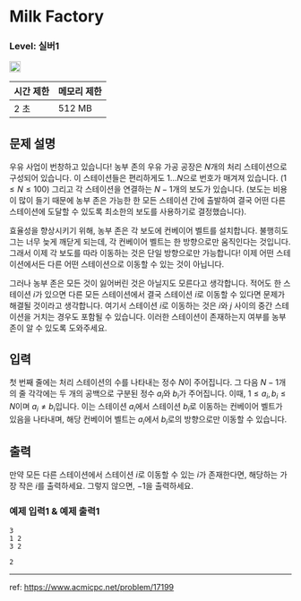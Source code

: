 # Milk Factory

### Level: 실버1

<img class="left" src="https://d2gd6pc034wcta.cloudfront.net/tier/10.svg" style="width: 20px" />

| 시간 제한 | 메모리 제한 |
| -------- | ---------- |
| 2 초 | 512 MB |

## 문제 설명

우유 사업이 번창하고 있습니다! 농부 존의 우유 가공 공장은 $N$개의 처리 스테이션으로 구성되어 있습니다. 이 스테이션들은 편리하게도 $1 \ldots N$으로 번호가 매겨져 있습니다. ($1 \leq N \leq 100$) 그리고 각 스테이션을 연결하는 $N-1$개의 보도가 있습니다. (보도는 비용이 많이 들기 때문에 농부 존은 가능한 한 모든 스테이션 간에 출발하여 결국 어떤 다른 스테이션에 도달할 수 있도록 최소한의 보도를 사용하기로 결정했습니다).

효율성을 향상시키기 위해, 농부 존은 각 보도에 컨베이어 벨트를 설치합니다. 불행히도 그는 너무 늦게 깨닫게 되는데, 각 컨베이어 벨트는 한 방향으로만 움직인다는 것입니다. 그래서 이제 각 보도를 따라 이동하는 것은 단일 방향으로만 가능합니다! 이제 어떤 스테이션에서든 다른 어떤 스테이션으로 이동할 수 있는 것이 아닙니다.

그러나 농부 존은 모든 것이 잃어버린 것은 아닐지도 모른다고 생각합니다. 적어도 한 스테이션 $i$가 있으면 다른 모든 스테이션에서 결국 스테이션 $i$로 이동할 수 있다면 문제가 해결될 것이라고 생각합니다. 여기서 스테이션 $i$로 이동하는 것은 $i$와 $j$ 사이의 중간 스테이션을 거치는 경우도 포함될 수 있습니다. 이러한 스테이션이 존재하는지 여부를 농부 존이 알 수 있도록 도와주세요.

## 입력

첫 번째 줄에는 처리 스테이션의 수를 나타내는 정수 $N$이 주어집니다. 그 다음 $N-1$개의 줄 각각에는 두 개의 공백으로 구분된 정수 $a_i$와 $b_i$가 주어집니다. 이때, $1 \leq a_i, b_i \leq N$이며 $a_i \neq b_i$입니다. 이는 스테이션 $a_i$에서 스테이션 $b_i$로 이동하는 컨베이어 벨트가 있음을 나타내며, 해당 컨베이어 벨트는 $a_i$에서 $b_i$로의 방향으로만 이동할 수 있습니다.

## 출력

만약 모든 다른 스테이션에서 스테이션 $i$로 이동할 수 있는 $i$가 존재한다면, 해당하는 가장 작은 $i$를 출력하세요. 그렇지 않으면, $-1$을 출력하세요.

### 예제 입력1 & 예제 출력1

```text
3
1 2
3 2

```

```text
2

```

---

ref: https://www.acmicpc.net/problem/17199